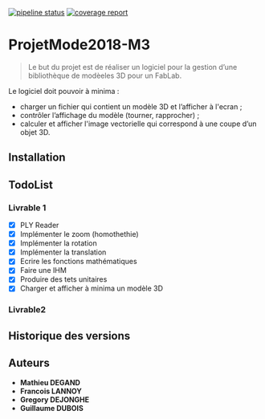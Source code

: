 [![pipeline status](https://git-iut.univ-lille1.fr/degandm/ProjetMode2018-M3/badges/Develop/pipeline.svg)](https://git-iut.univ-lille1.fr/degandm/ProjetMode2018-M3/commits/Develop)
[![coverage report](https://git-iut.univ-lille1.fr/degandm/ProjetMode2018-M3/badges/Develop/coverage.svg)](https://git-iut.univ-lille1.fr/degandm/ProjetMode2018-M3/commits/Develop)
# ProjetMode2018-M3

> Le but du projet est de réaliser un logiciel pour la gestion d’une bibliothèque de modèeles 3D pour un FabLab.

Le logiciel doit pouvoir à minima : 
* charger un fichier qui contient un modèle 3D et l’afficher à l'ecran ;
* contrôler l’affichage du modèle (tourner, rapprocher) ;
* calculer et afficher l'image vectorielle qui correspond à une coupe d’un objet 3D.

## Installation

## TodoList

### Livrable 1 

- [x] PLY Reader
- [x] Implémenter le zoom (homothethie)
- [x] Implémenter la rotation
- [x] Implémenter la translation
- [x] Ecrire les fonctions mathématiques
- [x] Faire une IHM
- [x] Produire des tets unitaires
- [x] Charger et afficher à minima un modèle 3D

### Livrable2

## Historique des versions

## Auteurs

* **Mathieu DEGAND**
* **Francois LANNOY**
* **Gregory DEJONGHE**
* **Guillaume DUBOIS** 